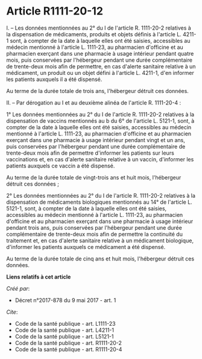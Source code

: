 # Article R1111-20-12

I. – Les données mentionnées au 2° du I de l'article R. 1111-20-2 relatives à la dispensation de médicaments, produits et
objets définis à l'article L. 4211-1 sont, à compter de la date à laquelle elles ont été saisies, accessibles au médecin
mentionné à l'article L. 1111-23, au pharmacien d'officine et au pharmacien exerçant dans une pharmacie à usage intérieur
pendant quatre mois, puis conservées par l'hébergeur pendant une durée complémentaire de trente-deux mois afin de permettre,
en cas d'alerte sanitaire relative à un médicament, un produit ou un objet défini à l'article L. 4211-1, d'en informer les
patients auxquels il a été dispensé. 

Au terme de la durée totale de trois ans, l'hébergeur détruit ces données. 

II. – Par dérogation au I et au deuxième alinéa de l'article R. 1111-20-4 : 

1° Les données mentionnées au 2° du I de l'article R. 1111-20-2 relatives à la dispensation de vaccins mentionnés au b du 6°
de l'article L. 5121-1, sont, à compter de la date à laquelle elles ont été saisies, accessibles au médecin mentionné à
l'article L. 1111-23, au pharmacien d'officine et au pharmacien exerçant dans une pharmacie à usage intérieur pendant vingt
et un ans, puis conservées par l'hébergeur pendant une durée complémentaire de trente-deux mois afin de permettre d'informer
les patients sur leurs vaccinations et, en cas d'alerte sanitaire relative à un vaccin, d'informer les patients auxquels ce
vaccin a été dispensé. 

Au terme de la durée totale de vingt-trois ans et huit mois, l'hébergeur détruit ces données ; 

2° Les données mentionnées au 2° du I de l'article R. 1111-20-2 relatives à la dispensation de médicaments biologiques
mentionnés au 14° de l'article L. 5121-1, sont, à compter de la date à laquelle elles ont été saisies, accessibles au médecin
mentionné à l'article L. 1111-23, au pharmacien d'officine et au pharmacien exerçant dans une pharmacie à usage intérieur
pendant trois ans, puis conservées par l'hébergeur pendant une durée complémentaire de trente-deux mois afin de permettre la
continuité du traitement et, en cas d'alerte sanitaire relative à un médicament biologique, d'informer les patients auxquels
ce médicament a été dispensé. 

Au terme de la durée totale de cinq ans et huit mois, l'hébergeur détruit ces données.

**Liens relatifs à cet article**

_Créé par_:

  - Décret n°2017-878 du 9 mai 2017 - art. 1

_Cite_:

  - Code de la santé publique - art. L1111-23
  - Code de la santé publique - art. L4211-1
  - Code de la santé publique - art. L5121-1
  - Code de la santé publique - art. R1111-20-2
  - Code de la santé publique - art. R1111-20-4
